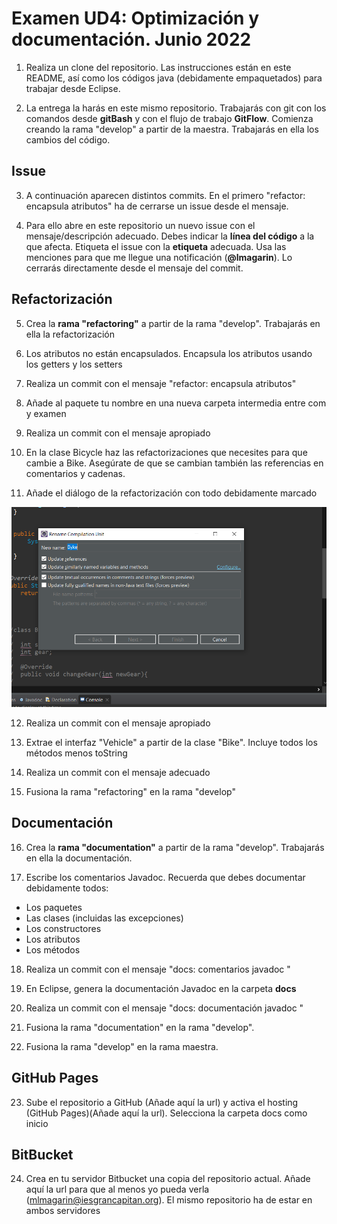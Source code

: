 # Examen UD4: Optimización y documentación. Junio 2022
1.  Realiza un clone del repositorio. Las instrucciones están en este README, así como los códigos java (debidamente empaquetados) para trabajar desde Eclipse.  
   
2.  La entrega la harás en este mismo repositorio. Trabajarás con git con los comandos desde **gitBash** y con el flujo de trabajo **GitFlow**. Comienza creando la rama "develop" a partir de la maestra. Trabajarás en ella los cambios del código.


## Issue
3. A continuación aparecen distintos commits. En el primero  "refactor: encapsula atributos" ha de cerrarse un issue desde el mensaje. 


4. Para ello abre en este repositorio un nuevo issue con el mensaje/descripción adecuado. Debes indicar la **línea del código** a la que afecta. Etiqueta el issue con la **etiqueta** adecuada. Usa las menciones para que me llegue una notificación (**@lmagarin**). Lo cerrarás directamente desde el mensaje del commit.

## Refactorización
5. Crea la **rama "refactoring"** a partir de la rama "develop". Trabajarás en ella la refactorización
   
6. Los atributos no están encapsulados. Encapsula los atributos usando los getters y los setters
   
7. Realiza un commit con el mensaje "refactor: encapsula atributos" 

8. Añade al paquete tu nombre en una nueva carpeta intermedia entre com y examen

9.  Realiza un commit con el mensaje apropiado

10. En la clase Bicycle haz las refactorizaciones que necesites para que cambie a Bike. Asegúrate de que se cambian también las referencias en comentarios y cadenas.

11. Añade el diálogo de la refactorización con todo debidamente marcado

![img](1.PNG)

12. Realiza un commit con el mensaje apropiado

13. Extrae el interfaz "Vehicle" a partir de la clase "Bike". Incluye todos los métodos menos toString

14. Realiza un commit con el mensaje adecuado


15. Fusiona la rama "refactoring" en la rama "develop" 

## Documentación
16. Crea la **rama "documentation"** a partir de la rama "develop". Trabajarás en ella la documentación.

17. Escribe los comentarios Javadoc. Recuerda que debes documentar debidamente todos:

- Los paquetes 
- Las clases (incluidas las excepciones)
- Los constructores
- Los atributos
- Los métodos
 
18. Realiza un commit con el mensaje "docs: comentarios javadoc " 
19. En Eclipse, genera la documentación Javadoc en la carpeta **docs**

20. Realiza un commit con el mensaje "docs: documentación javadoc " 

21. Fusiona la rama "documentation" en la rama "develop". 

22. Fusiona la rama "develop" en la rama maestra. 

## GitHub Pages

23. Sube el repositorio a GitHub (Añade aquí la url) y activa el hosting (GitHub Pages)(Añade aquí la url). Selecciona la carpeta docs como inicio

## BitBucket

24. Crea en tu servidor Bitbucket una copia del repositorio actual. Añade aquí la url para que al menos yo pueda verla (mlmagarin@iesgrancapitan.org). El mismo repositorio ha de estar en ambos servidores 
